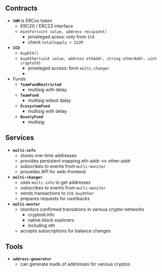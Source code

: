


Contracts
---------
  - **`SNM`** is ERCxx token
    - ERC20 / ERC23 interface
    - `mintFor(uint value, address recipient)`
      - priveleged acess: only from `ICO`
      - check `totalSupply < 222M`
  - **`ICO`**
    - `buyEth()`
    - `buyOther(uint value, address ethAddr, string otherAddr, uint cryptoId)`
      - priveleged access: form `multi-changer`
      - 
  - Funds
    - **`TeamFundRestricted`**
      - multisig with delay
    - **`TeamFund`**
      - multisig witout dalay
    - **`EcosystemFund`**
      - multisig with delay
    - **`BountyFund`**
      - multisig

Services
--------
  - **`multi-info`**
    - stores one-time addresses
    - provides persistent mapping eth-addr <-> other-addr
    - subscribes to events from `multi-monitor`
    - provedes API for web-frontend
  - **`multi-changer`**
    - uses `multi-info` to get addresses
    - subscribes to events from `multi-monitor`
    - sends transactions to `ICO.buyOther`
    - prepares requests for cashbacks
  - **`multi-montor`**
    - monitors confirmed transations in various crypto-networks
      - cryptoid.info
      - native block explorers
      - including eth
    - accepts subscriptions for balance changes

Tools
-----
  - **`address-generator`**
    - can generate loads of addresses for various cryptos
